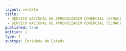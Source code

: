 ```yaml
---
layout: verbete
title:
 - SERVICO NACIONAL DE APRENDIZAGEM COMERCIAL (SENAC)
 - SERVICO NACIONAL DE APRENDIZAGEM COMERCIAL (SENAC)
published: true
edition: 1  
type: T
subtype: Entidade do Estado
---
```


